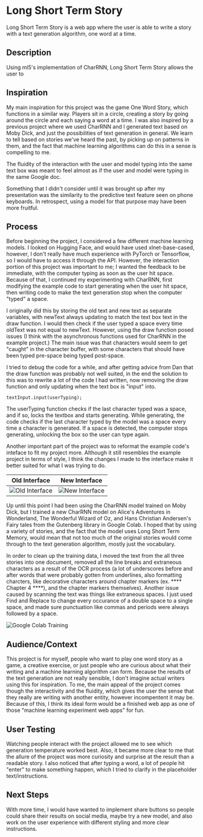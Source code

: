 # Long Short Term Story

Long Short Term Story is a web app where the user is able to write a story with a text generation algorithm, one word at a time.

## Description
Using ml5's implementation of CharRNN, Long Short Term Story allows the user to 

## Inspiration
My main inspiration for this project was the game One Word Story, which functions in a similar way. Players sit in a circle, creating a story by going around the circle and each saying a word at a time. I was also inspired by a previous project where we used CharRNN and I generated text based on Moby Dick, and just the possibilities of text generation in general. We learn to tell based on stories we've heard the past, by picking up on patterns in them, and the fact that machine learning algorithms can do this in a sense is compelling to me.

The fluidity of the interaction with the user and model typing into the same text box was meant to feel almost as if the user and model were typing in the same Google doc.

Something that I didn't consider until it was brought up after my presentation was the similarity to the predictive text feature seen on phone keyboards. In retrospect, using a model for that purpose may have been more fruitful.

## Process
Before beginning the project, I considered a few different machine learning models. I looked on Hugging Face, and would have used xlnet-base-cased, however, I don't really have much experience with PyTorch or Tensorflow, so I would have to access it through the API. However, the interaction portion of this project was important to me; I wanted the feedback to be immediate, with the computer typing as soon as the user hit space. Because of that, I continued my experimenting with CharRNN, first modifying the example code to start generating when the user hit space, then writing code to make the text generation stop when the computer "typed" a space.

I originally did this by storing the old text and new text as separate variables, with newText always updating to match the text box text in the draw function. I would then check if the user typed a space every time oldText was not equal to newText. However, using the draw function posed issues (I think with the asynchronous functions used for CharRNN in the example project.) The main issue was that characters would seem to get "caught" in the character buffer, with some characters that should have been typed pre-space being typed post-space.

I tried to debug the code for a while, and after getting advice from Dan that the draw function was probably not well suited, in the end the solution to this was to rewrite a lot of the code I had written, now removing the draw function and only updating when the text box is "input" into.
```
textInput.input(userTyping);
```

The userTyping function checks if the last character typed was a space, and if so, locks the textbox and starts generating. While generating, the code checks if the last character typed by the model was a space every time a character is generated. If a space is detected, the computer stops generating, unlocking the box so the user can type again.

Another important part of the project was to reformat the example code's inteface to fit my project more. Although it still resembles the example project in terms of style, I think the changes I made to the interface make it better suited for what I was trying to do.

Old Interface            |  New Interface
:-------------------------:|:-------------------------:
![Old Interface](https://imgur.com/ZXzkPJp.png)  |  ![New Interface](https://imgur.com/VOs1kAa.png)

Up until this point I had been using the CharRNN model trained on Moby Dick, but I trained a new CharRNN model on Alice's Adventures in Wonderland, The Wonderful Wizard of Oz, and Hans Christian Andersen's Fairy tales from the Gutenberg library in Google Colab. I hoped that by using a variety of stories, and the fact that the model uses Long Short Term Memory, would mean that not too much of the original stories would come through to the text generation algorithm, mostly just the vocabulary.

In order to clean up the training data, I moved the text from the all three stories into one document, removed all the line breaks and extraneous characters as a result of the OCR process (a lot of underscores before and after words that were probably gotten from underlines, also formatting charcters, like decorative characters around chapter markers (ex. **** Chapter 4 ****), and the chapter markers themselves). Another issue caused by scanning the text was things like extraneous spaces. I just used Find and Replace to change every occurance of a double space to a single space, and made sure punctuation like commas and periods were always followed by a space.

![Google Colab Training](https://imgur.com/1uIV6SK.png)

## Audience/Context
This project is for myself, people who want to play one word story as a game, a creative exercise, or just people who are curious about what their writing and a machine learning algorithm can form. Because the results of the text generation are not really sensible, I don't imagine actual writers using this for inspiration. To me, the main appeal of the project comes though the interactivity and the fluidity, which gives the user the sense that they really are writing with another entity, however incompentent it may be. Because of this, I think its ideal form would be a finished web app as one of those "machine learning experiment web apps" for fun.

## User Testing
Watching people interact with the project allowed me to see which generation temperature worked best. Also, it became more clear to me that the allure of the project was more curiosity and surprise at the result than a readable story. I also noticed that after typing a word, a lot of people hit "enter" to make something happen, which I tried to clarify in the placeholder text/instructions.

## Next Steps
With more time, I would have wanted to implement share buttons so people could share their results on social media, maybe try a new model, and also work on the user experience with different styling and more clear instructions.
